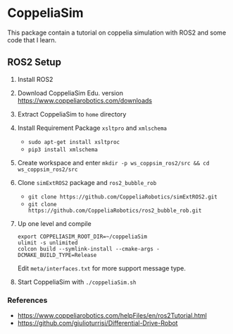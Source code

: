 # CoppeliaSim
This package contain a tutorial on coppelia simulation with ROS2 and some code that I learn.

## ROS2 Setup
1. Install ROS2
2. Download CoppeliaSim Edu. version https://www.coppeliarobotics.com/downloads
3. Extract CoppeliaSim to `home` directory
4. Install Requirement Package `xsltpro` and `xmlschema`
    - `sudo apt-get install xsltproc`
    - `pip3 install xmlschema`
5. Create workspace and enter `mkdir -p ws_coppsim_ros2/src && cd ws_coppsim_ros2/src`
6. Clone `simExtROS2` package and `ros2_bubble_rob`
    - `git clone https://github.com/CoppeliaRobotics/simExtROS2.git`
    - `git clone https://github.com/CoppeliaRobotics/ros2_bubble_rob.git`
7. Up one level and compile

    ```
    export COPPELIASIM_ROOT_DIR=~/coppeliaSim
    ulimit -s unlimited
    colcon build --symlink-install --cmake-args -DCMAKE_BUILD_TYPE=Release
    ```
    Edit `meta/interfaces.txt` for more support message type.

8. Start CoppeliaSim with `./coppeliaSim.sh`


### References
- https://www.coppeliarobotics.com/helpFiles/en/ros2Tutorial.html
- https://github.com/giulioturrisi/Differential-Drive-Robot
